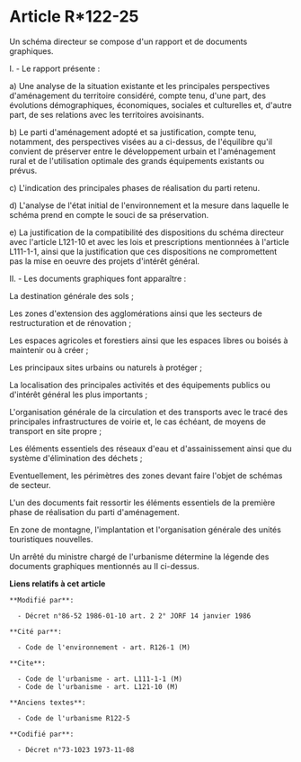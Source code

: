 # Article R*122-25

Un schéma directeur se compose  d'un rapport et de documents graphiques.

I. - Le rapport présente :

a) Une analyse de la situation existante et les principales perspectives d'aménagement du territoire considéré, compte tenu,
d'une part, des évolutions démographiques, économiques, sociales et culturelles et, d'autre part, de ses relations avec les
territoires avoisinants.

b) Le parti d'aménagement adopté et sa justification, compte tenu, notamment, des perspectives visées au a ci-dessus, de
l'équilibre qu'il convient de préserver entre le développement urbain et l'aménagement rural et de l'utilisation optimale des
grands équipements existants ou prévus.

c) L'indication des principales phases de réalisation du parti retenu.

d) L'analyse de l'état initial de l'environnement et la mesure dans laquelle le schéma prend en compte le souci de sa
préservation.

e) La justification de la compatibilité des dispositions du schéma directeur avec l'article L121-10 et avec les lois et
prescriptions mentionnées à l'article L111-1-1, ainsi que la justification que ces dispositions ne compromettent pas la mise
en oeuvre des projets d'intérêt général.

II. - Les documents graphiques font apparaître :

La destination générale des sols ;

Les zones d'extension des agglomérations ainsi que les secteurs de restructuration et de rénovation ;

Les espaces agricoles et forestiers ainsi que    les espaces libres ou boisés à maintenir ou à créer ;

Les principaux sites urbains ou naturels à protéger ;

La localisation des principales activités et des équipements publics ou d'intérêt général les plus importants ;

L'organisation générale de la circulation et des transports avec le tracé des principales infrastructures de voirie et, le
cas échéant, de moyens de transport en site propre ;

Les éléments essentiels des réseaux d'eau et d'assainissement ainsi que du système d'élimination des déchets ;

Eventuellement, les périmètres des zones devant faire l'objet de schémas de secteur.

L'un des documents fait ressortir les éléments essentiels de la première phase de réalisation du parti d'aménagement.

En zone de montagne, l'implantation et l'organisation générale des unités touristiques nouvelles.

Un arrêté du ministre chargé de l'urbanisme détermine la légende des documents graphiques mentionnés au II ci-dessus.

**Liens relatifs à cet article**

	**Modifié par**:

	  - Décret n°86-52 1986-01-10 art. 2 2° JORF 14 janvier 1986

	**Cité par**:

	  - Code de l'environnement - art. R126-1 (M)

	**Cite**:

	  - Code de l'urbanisme - art. L111-1-1 (M)
	  - Code de l'urbanisme - art. L121-10 (M)

	**Anciens textes**:

	  - Code de l'urbanisme R122-5

	**Codifié par**:

	  - Décret n°73-1023 1973-11-08
